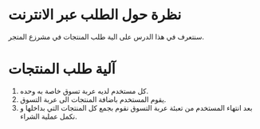 # نظرة حول الطلب عبر الانترنت

سنتعرف في هذا الدرس على الية طلب المنتجات في مشرزع المتجر.

# آلية طلب المنتجات

1. كل مستخدم لديه عربة تسوق خاصة به وحده.
2. يقوم المستخدم باضافة المنتجات الى عربة التسوق.
3. بعد انتهاء المستخدم من تعبئة عربة التسوق نقوم بجمع كل المنتجات التي بداخلها و نكمل عملية الشراء.
